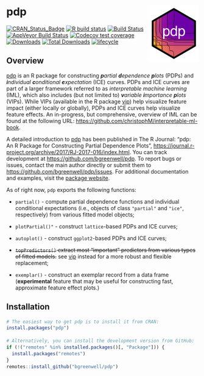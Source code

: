 pdp <img src="man/figures/pdp-logo.png" align="right" width="130" height="150" />
=================================================================================

[![CRAN\_Status\_Badge](http://www.r-pkg.org/badges/version/pdp)](https://cran.r-project.org/package=pdp)
[![R build
status](https://github.com/bgreenwell/pdp/workflows/R-CMD-check/badge.svg)](https://github.com/bgreenwell/pdp/actions)
[![Build
Status](https://travis-ci.org/bgreenwell/pdp.svg?branch=master)](https://travis-ci.org/bgreenwell/pdp)
[![AppVeyor Build
Status](https://ci.appveyor.com/api/projects/status/github/bgreenwell/pdp?branch=master&svg=true)](https://ci.appveyor.com/project/bgreenwell/pdp)
[![Codecov test
coverage](https://codecov.io/gh/bgreenwell/pdp/branch/master/graph/badge.svg)](https://codecov.io/gh/bgreenwell/pdp?branch=master)
[![Downloads](http://cranlogs.r-pkg.org/badges/pdp)](http://cranlogs.r-pkg.org/badges/pdp)
[![Total
Downloads](http://cranlogs.r-pkg.org/badges/grand-total/pdp)](http://cranlogs.r-pkg.org/badges/grand-total/pdp)
[![lifecycle](https://img.shields.io/badge/lifecycle-maturing-brightgreen.svg)](https://www.tidyverse.org/lifecycle/#stable)

Overview
--------

[pdp](https://cran.r-project.org/package=pdp) is an R package for
constructing ***p**artial **d**ependence **p**lots* (PDPs) and
***i**ndividual **c**onditional **e**xpectation* (ICE) curves. PDPs and
ICE curves are part of a larger framework referred to as *interpretable
machine learning* (IML), which also includes (but not limited to)
***v**ariable **i**mportance **p**lots* (VIPs). While VIPs (available in
the R package [vip](https://koalaverse.github.io/vip/index.html)) help
visualize feature impact (either locally or globally), PDPs and ICE
curves help visualize feature effects. An in-progress, but
comprehensive, overview of IML can be found at the following URL:
<a href="https://github.com/christophM/interpretable-ml-book" class="uri">https://github.com/christophM/interpretable-ml-book</a>.

A detailed introduction to [pdp](https://cran.r-project.org/package=pdp)
has been published in The R Journal: “pdp: An R Package for Constructing
Partial Dependence Plots”,
<a href="https://journal.r-project.org/archive/2017/RJ-2017-016/index.html" class="uri">https://journal.r-project.org/archive/2017/RJ-2017-016/index.html</a>.
You can track development at
<a href="https://github.com/bgreenwell/pdp" class="uri">https://github.com/bgreenwell/pdp</a>.
To report bugs or issues, contact the main author directly or submit
them to
<a href="https://github.com/bgreenwell/pdp/issues" class="uri">https://github.com/bgreenwell/pdp/issues</a>.
For additional documentation and examples, visit the [package
website](https://bgreenwell.github.io/pdp/index.html).

As of right now, `pdp` exports the following functions:

-   `partial()` - compute partial dependence functions and individual
    conditional expectations (i.e., objects of class `"partial"` and
    `"ice"`, respectively) from various fitted model objects;

-   `plotPartial()"` - construct `lattice`-based PDPs and ICE curves;

-   `autoplot()` - construct `ggplot2`-based PDPs and ICE curves;

-   ~~`topPredictors()` extract most “important” predictors from various
    types of fitted models.~~ see
    [vip](https://koalaverse.github.io/vip/index.html) instead for a
    more robust and flexible replacement;

-   `exemplar()` - construct an exemplar record from a data frame
    (**experimental** feature that may be useful for constructing fast,
    approximate feature effect plots.)

Installation
------------

``` r
# The easiest way to get pdp is to install it from CRAN:
install.packages("pdp")

# Alternatively, you can install the development version from GitHub:
if (!("remotes" %in% installed.packages()[, "Package"])) {
  install.packages("remotes")
}
remotes::install_github("bgreenwell/pdp")
```
